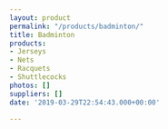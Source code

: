 ```yaml
---
layout: product
permalink: "/products/badminton/"
title: Badminton
products:
- Jerseys
- Nets
- Racquets
- Shuttlecocks
photos: []
suppliers: []
date: '2019-03-29T22:54:43.000+00:00'

---
```

